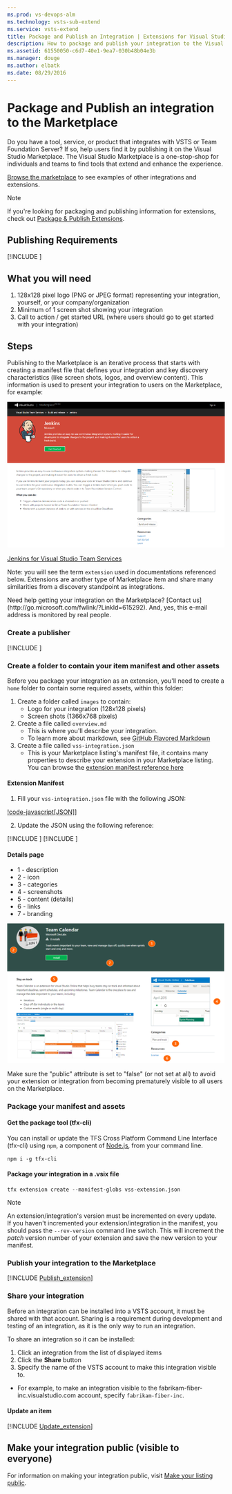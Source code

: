 ```yaml
---
ms.prod: vs-devops-alm
ms.technology: vsts-sub-extend
ms.service: vsts-extend
title: Package and Publish an Integration | Extensions for Visual Studio Team Services
description: How to package and publish your integration to the Visual Studio Marketplace
ms.assetid: 61550050-c6d7-40e1-9ea7-030b48b04e3b
ms.manager: douge
ms.author: elbatk
ms.date: 08/29/2016
---
```


# Package and Publish an integration to the Marketplace

Do you have a tool, service, or product that integrates with VSTS or Team Foundation Server?
If so, help users find it by publishing it on the Visual Studio Marketplace.
The Visual Studio Marketplace is a one-stop-shop for individuals and teams to find tools that extend and enhance the experience. 

[Browse the marketplace](https://marketplace.visualstudio.com) to see examples of other integrations and extensions.

> [!NOTE]
> If you're looking for packaging and publishing information for extensions, check out [Package & Publish Extensions](./overview.md).

## Publishing Requirements

[!INCLUDE [](./_shared/before-publishing.md)]

## What you will need

1. 128x128 pixel logo (PNG or JPEG format) representing your integration, yourself, or your company/organization
2. Minimum of 1 screen shot showing your integration
3. Call to action / get started URL (where users should go to get started with your integration)

## Steps

Publishing to the Marketplace is an iterative process that starts with creating a manifest file that defines your integration and key discovery characteristics (like screen shots, logos, and overview content). This information is used to present your integration to users on the Marketplace, for example:

![example](./_img/integration-example.png)

[Jenkins for Visual Studio Team Services](https://marketplace.visualstudio.com/items?itemName=ms-vsts.services-jenkins)

Note: you will see the term `extension` used in documentations referenced below. Extensions are another type of Marketplace item and share many similarities from a discovery standpoint as integrations.

<div class="alert alert-info">
    Need help getting your integration on the Marketplace? [Contact us](http://go.microsoft.com/fwlink/?LinkId=615292). And, yes, this e-mail address is monitored by real people. 
</div>

### Create a publisher

[!INCLUDE [](./_shared/create-publisher.md)]

### Create a folder to contain your item manifest and other assets

Before you package your integration as an extension, you'll need to create a `home` folder to contain some required assets, within this folder:

1. Create a folder called `images` to contain:
    * Logo for your integration (128x128 pixels)
    * Screen shots (1366x768 pixels)
2. Create a file called `overview.md`
    * This is where you'll describe your integration.
    * To learn more about markdown, see [GitHub Flavored Markdown](https://help.github.com/articles/github-flavored-markdown/)
3. Create a file called `vss-integration.json`
    * This is your Marketplace listing's manifest file, it contains many properties to describe your extension in your Marketplace listing. You can browse the [extension manifest reference here](../develop/manifest.md)

#### Extension Manifest

1. Fill your `vss-integration.json` file with the following JSON:

  [!code-javascript[JSON]](../_data/integration.json)]

2. Update the JSON using the following reference:

[!INCLUDE [](../_shared/manifest-core.md)]
[!INCLUDE [](../_shared/manifest-discovery.md)]

#### Details page

* 1 - description
* 2 - icon
* 3 - categories
* 4 - screenshots
* 5 - content (details)
* 6 - links
* 7 - branding

![card](../develop/_img/extension-details-page.png)

<div class="alert alert-danger">
  Make sure the "public" attribute is set to "false" (or not set at all) to avoid your extension or integration from becoming prematurely visible to all users on the Marketplace. 
</div>

<a name="package"></a>

### Package your manifest and assets

#### Get the package tool (tfx-cli)
You can install or update the TFS Cross Platform Command Line Interface (tfx-cli) using `npm`, a component of [Node.js](http://nodejs.org), from your command line.

```no-highlight
npm i -g tfx-cli
```

#### Package your integration in a .vsix file

```no-highlight
tfx extension create --manifest-globs vss-extension.json
```

> [!NOTE]
> An extension/integration's version must be incremented on every update. <br>
> If you haven't incremented your extension/integration in the manifest, you should pass the `--rev-version` command line switch. This will increment the *patch* version number of your extension and save the new version to your manifest.

### Publish your integration to the Marketplace

[!INCLUDE [Publish_extension](../_shared/procedures/publish.md)]

### Share your integration
Before an integration can be installed into a VSTS account, it must be shared with that account. Sharing is a requirement during development and testing of an integration, as it is the only way to run an integration.

To share an integration so it can be installed:

1. Click an integration from the list of displayed items 
2. Click the **Share** button
3. Specify the name of the VSTS account to make this integration visible to.
  - For example, to make an integration visible to the fabrikam-fiber-inc.visualstudio.com account, specify `fabrikam-fiber-inc`.

#### Update an item

[!INCLUDE [Update_extension](../_shared/procedures/update.md)]

## Make your integration public (visible to everyone) 

For information on making your integration public, visit [Make your listing public](./publicize.md).


